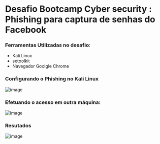 # Desafio Bootcamp Cyber security : Phishing para captura de senhas do Facebook

### Ferramentas Utilizadas no desafio:

- Kali Linux
- setoolkit
- Navegador Goolgle Chrome

### Configurando o Phishing no Kali Linux

![image](https://github.com/user-attachments/assets/56ec60eb-3360-49b2-836d-9c9e8404ddb8)

### **Efetuando o acesso em outra máquina:**


![image](https://github.com/user-attachments/assets/2dcc0002-c20c-4b9b-bd13-8a15b45c5cdb)



### Resutados

![image](https://github.com/user-attachments/assets/46b825a6-7984-4df8-a6fb-c4440aa3708e)
